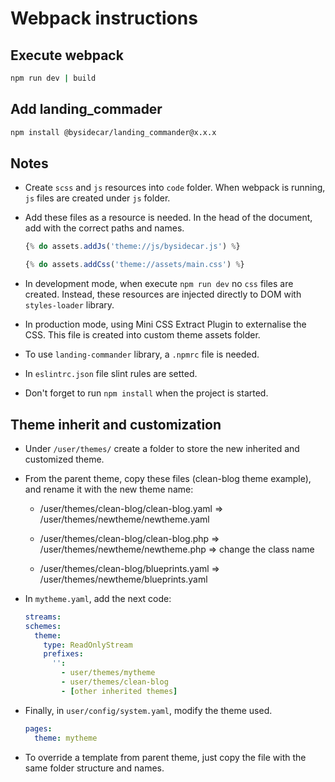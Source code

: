 # Webpack instructions

## Execute webpack

  ```bash
  npm run dev | build
  ```

## Add landing_commader

  ```bash
  npm install @bysidecar/landing_commander@x.x.x
  ```

## Notes

* Create `scss` and `js` resources into `code` folder. When webpack is running, `js` files are created under `js` folder.

* Add these files as a resource is needed. In the head of the document, add with the correct paths and names.

  ```js
  {% do assets.addJs('theme://js/bysidecar.js') %}

  {% do assets.addCss('theme://assets/main.css') %}
  ```

* In development mode, when execute `npm run dev` no `css` files are created. Instead, these resources are injected directly to DOM with `styles-loader` library.

* In production mode, using Mini CSS Extract Plugin to externalise the CSS. This file is created into custom theme assets folder.

* To use `landing-commander` library, a `.npmrc` file is needed.

* In `eslintrc.json` file slint rules are setted.

* Don't forget to run `npm install` when the project is started.

## Theme inherit and customization

* Under `/user/themes/` create a folder to store the new inherited and customized theme.

* From the parent theme, copy these files (clean-blog theme example), and rename it with the new theme name:

  * /user/themes/clean-blog/clean-blog.yaml => /user/themes/newtheme/newtheme.yaml
  
  * /user/themes/clean-blog/clean-blog.php  => /user/themes/newtheme/newtheme.php => change the class name

  * /user/themes/clean-blog/blueprints.yaml => /user/themes/newtheme/blueprints.yaml

* In `mytheme.yaml`, add the next code:

  ```yaml
  streams:
  schemes:
    theme:
      type: ReadOnlyStream
      prefixes:
        '':
          - user/themes/mytheme
          - user/themes/clean-blog
          - [other inherited themes]
  ```

* Finally, in `user/config/system.yaml`, modify the theme used.

  ```yaml
  pages:
    theme: mytheme
  ```

* To override a template from parent theme, just copy the file with the same folder structure and names.
